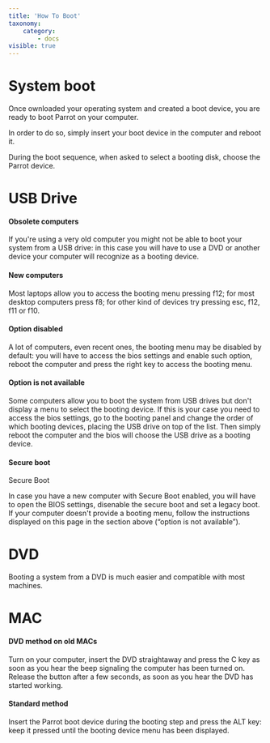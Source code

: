 ```yaml
---
title: 'How To Boot'
taxonomy:
    category:
        - docs
visible: true
---
```


# System boot

Once ownloaded your operating system and created a boot device, you are ready to boot Parrot on your computer.

In order to do so, simply insert your boot device in the computer and reboot it.

 During the boot sequence, when asked to select a booting disk, choose the Parrot device.


# USB Drive

#### Obsolete computers

If you're using a very old computer you might not be able to boot your system from a USB drive: in this case you will have to use a DVD or another device your computer will recognize as a booting device.

#### New computers

Most laptops allow you to access the booting menu pressing f12; for most desktop computers press f8; for other kind of devices try pressing esc, f12, f11 or f10.

#### Option disabled

A lot of computers, even recent ones, the booting menu may be disabled by default: you will have to access the bios settings and enable such option, reboot the computer and press the right key to access the booting menu.

#### Option is not available

Some computers allow you to boot the system from USB drives but don't display a menu to select the booting device. If this is your case you need to access the bios settings, go to the booting panel and change the order of which booting devices, placing the USB drive on top of the list. Then simply reboot the computer and the bios will choose the USB drive as a booting device.

#### Secure boot

Secure Boot

In case you have a new computer with Secure Boot enabled, you will have to open the BIOS settings, disenable the secure boot and set a legacy boot. If your computer doesn't provide a booting menu, follow the instructions displayed on this page in the section above (“option is not available”).


# DVD

Booting a system from a DVD is much easier and compatible with most machines.


# MAC

#### DVD method on old MACs

Turn on your computer, insert the DVD straightaway and press the C key as soon as you hear the beep signaling the computer has been turned on. Release the button after a few seconds, as soon as you hear the DVD has started working.

#### Standard method

 Insert the Parrot boot device during the booting step and press the ALT key: keep it pressed until the booting device menu has been displayed.
